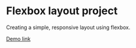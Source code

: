 # Flexbox layout project

Creating a simple, responsive layout using flexbox.

[Demo link](https://flexbox-layout-project.vercel.app/)
